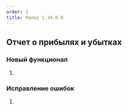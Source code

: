 ```yaml
---
order: 2
title: Релиз 1.34.0.0
---
```


## Отчет о прибылях и убытках

### Новый функционал

1.  

### Исправление ошибок

1.  


